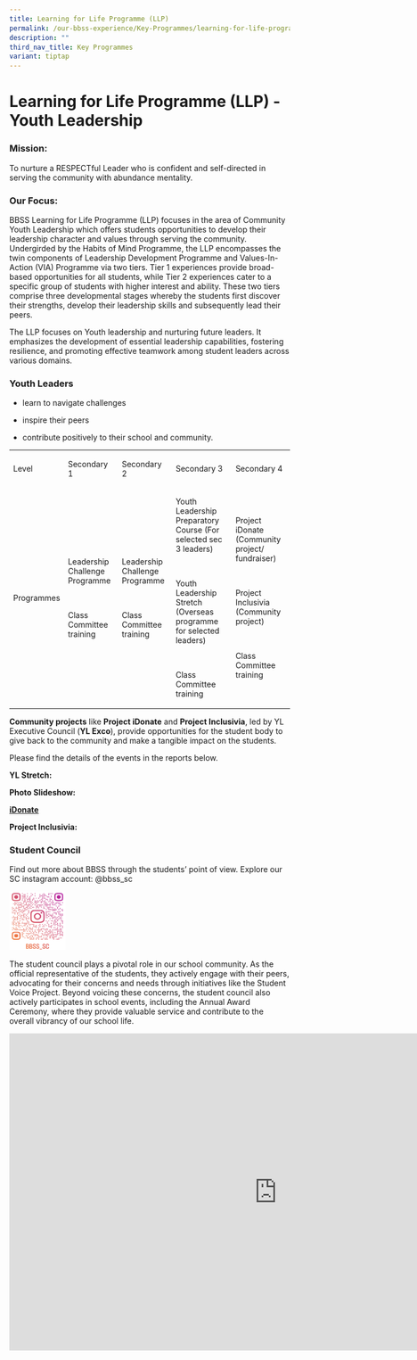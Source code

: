 ```yaml
---
title: Learning for Life Programme (LLP)
permalink: /our-bbss-experience/Key-Programmes/learning-for-life-programme-llp/
description: ""
third_nav_title: Key Programmes
variant: tiptap
---
```

<h1>Learning for Life Programme (LLP) - Youth Leadership</h1>
<h3>Mission:</h3>
<p>To nurture a RESPECTful Leader who is confident and self-directed in serving
the community with abundance mentality.</p>
<h3>Our Focus:</h3>
<p>BBSS Learning for Life Programme (LLP) focuses in the area of Community
Youth Leadership which offers students opportunities to develop their leadership
character and values through serving the community. Undergirded by the
Habits of Mind Programme, the LLP encompasses the twin components of Leadership
Development Programme and Values-In-Action (VIA) Programme via two tiers.
Tier 1 experiences provide broad-based opportunities for all students,
while Tier 2 experiences cater to a specific group of students with higher
interest and ability. These two tiers comprise three developmental stages
whereby the students first discover their strengths, develop their leadership
skills and subsequently lead their peers.</p>
<p>The LLP focuses on Youth leadership and nurturing future leaders. It emphasizes
the development of essential leadership capabilities, fostering resilience,
and promoting effective teamwork among student leaders across various domains.</p>
<h3>Youth Leaders</h3>
<ul>
<li>
<p>learn to navigate challenges</p>
</li>
<li>
<p>inspire their peers</p>
</li>
<li>
<p>contribute positively to their school and community.</p>
</li>
</ul>
<table>
<tbody>
<tr>
<td rowspan="1" colspan="1">
<p>Level</p>
</td>
<td rowspan="1" colspan="1">
<p>Secondary 1</p>
</td>
<td rowspan="1" colspan="1">
<p>Secondary 2</p>
</td>
<td rowspan="1" colspan="1">
<p>Secondary 3</p>
</td>
<td rowspan="1" colspan="1">
<p>Secondary 4</p>
</td>
</tr>
<tr>
<td rowspan="1" colspan="1">
<p>Programmes</p>
</td>
<td rowspan="1" colspan="1">
<p>Leadership Challenge Programme</p>
<p>
<br>
</p>
<p>Class Committee training</p>
</td>
<td rowspan="1" colspan="1">
<p>Leadership Challenge Programme</p>
<p>
<br>
</p>
<p>Class Committee training</p>
</td>
<td rowspan="1" colspan="1">
<p>Youth Leadership Preparatory Course (For selected sec 3 leaders)</p>
<p>
<br>
</p>
<p>Youth Leadership Stretch (Overseas programme for selected leaders)</p>
<p>
<br>
</p>
<p>Class Committee training</p>
</td>
<td rowspan="1" colspan="1">
<p>Project iDonate (Community project/ fundraiser)</p>
<p>
<br>
</p>
<p>Project Inclusivia (Community project)</p>
<p>
<br>
</p>
<p>Class Committee training</p>
</td>
</tr>
</tbody>
</table>
<p><strong>Community projects</strong> like <strong>Project iDonate</strong> and <strong>Project Inclusivia</strong>,
led by YL Executive Council (<strong>YL Exco</strong>), provide opportunities
for the student body to give back to the community and make a tangible
impact on the students.</p>
<p></p>
<p>Please find the details of the events in the reports below.</p>
<p><strong>YL Stretch:</strong>
</p>
<p><strong>Photo Slideshow:</strong>
</p>
<p><strong><a href="https://docs.google.com/presentation/d/1GOLGOTUqKxouutB3KKG4wYTY39JKfw5E_rWq55bcHsk/edit#slide=id.gb42fc8fb7c_0_0" rel="noopener noreferrer nofollow" target="_blank">iDonate</a></strong>
</p>
<p><strong>Project Inclusivia:</strong>
</p>
<h3>Student Council</h3>
<p>Find out more about BBSS through the students’ point of view. Explore
our SC instagram account: @bbss_sc</p>
<p></p>
<div class="isomer-image-wrapper">
<img style="width: 20%;" height="auto" width="100%" alt="" src="/images/sc.png">
</div>
<p>The student council plays a pivotal role in our school community. As the
official representative of the students, they actively engage with their
peers, advocating for their concerns and needs through initiatives like
the Student Voice Project. Beyond voicing these concerns, the student council
also actively participates in school events, including the Annual Award
Ceremony, where they provide valuable service and contribute to the overall
vibrancy of our school life.</p>
<div class="iframe-wrapper">
<iframe height="569" width="960" allowfullscreen="true" frameborder="0" src="https://docs.google.com/presentation/d/e/2PACX-1vStwEkuQvHImjpS66evD_uSILbMiWymn8y6lz3MSiSaux4p7aO7uGnHanPuGtcnt5Up-qs3Fi2zhHm0/embed?start=true&amp;loop=true&amp;delayms=3000"></iframe>
</div>
<p></p>